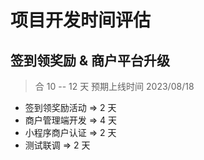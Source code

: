 # 项目开发时间评估

## 签到领奖励 & 商户平台升级

> 合 10 -- 12 天
> 预期上线时间 2023/08/18

- 签到领奖励活动 => 2 天
- 商户管理端开发 => 4 天
- 小程序商户认证 => 2 天
- 测试联调 => 2 天
